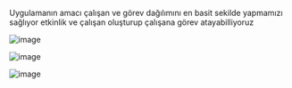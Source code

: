 Uygulamanın amacı çalışan ve görev dağılımını en basit sekilde yapmamızı sağlıyor etkinlik ve çalışan oluşturup çalışana görev atayabilliyoruz




![image](https://github.com/alican133/Is-Takip-Yonetim-Sistemi/assets/169036709/1b7dc736-0a25-4de9-a26a-e639beefeb35)



![image](https://github.com/alican133/Is-Takip-Yonetim-Sistemi/assets/169036709/ef899358-d623-4fb7-a0b4-4d63683631b5)



![image](https://github.com/alican133/Is-Takip-Yonetim-Sistemi/assets/169036709/21bfffa2-4dce-4b02-a0c9-632202b259a4)


